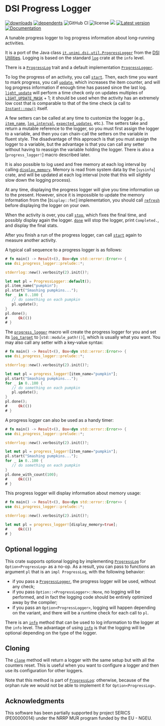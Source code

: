 # DSI Progress Logger

[![downloads](https://img.shields.io/crates/d/dsi-progress-logger)](https://crates.io/crates/dsi-progress-logger)
[![dependents](https://img.shields.io/librariesio/dependents/cargo/dsi-progress-logger)](https://crates.io/crates/dsi-progress-logger/reverse_dependencies)
![GitHub CI](https://github.com/vigna/dsi-progress-logger-rs/actions/workflows/rust.yml/badge.svg)
![license](https://img.shields.io/crates/l/dsi-progress-logger)
[![](https://tokei.rs/b1/github/vigna/dsi-progress-logger-rs?type=Rust,Python)](https://github.com/vigna/dsi-progress-logger-rs)
[![Latest version](https://img.shields.io/crates/v/dsi-progress-logger.svg)](https://crates.io/crates/dsi-progress-logger)
[![Documentation](https://docs.rs/dsi-progress-logger/badge.svg)](https://docs.rs/dsi-progress-logger)

A tunable progress logger to log progress information about long-running activities.

It is a port of the Java class [`it.unimi.dsi.util.ProgressLogger`] from the
[DSI Utilities]. Logging is based on the standard [`log`] crate at the `info`
level.

There is a [`ProgressLog`] trait and a default implementation
[`ProgressLogger`].

To log the progress of an activity, you call [`start`]. Then, each time you want
to mark progress, you call [`update`], which increases the item counter, and
will log progress information if enough time has passed since the last log.
[`light_update`] will perform a time check only on updates multiples of
[`LIGHT_UPDATE_MASK`] + 1; it  should be used when the activity has an extremely
low cost that is comparable to that of the time check (a call to
[`Instant::now()`] itself.

A few setters can be called at any time to customize the logger (e.g.,
[`item_name`], [`log_interval`], [`expected_updates`], etc.). The setters take
and return a mutable reference to the logger, so you must first assign the
logger to a variable, and then you can chain-call the setters on the variable in
fluent style. The disadvantage of this approach is that you must assign the
logger to a variable, but the advantage is that you can call any setter without
having to reassign the variable holding the logger. There is also a
[`progress_logger!`] macro described later.

It is also possible to log used and free memory at each log interval by calling
[`display_memory`]. Memory is read from system data by the [`sysinfo`] crate,
and will be updated at each log interval (note that this will slightly slow down
the logging process).

At any time, displaying the progress logger will give you time information up to
the present. However,  since it is impossible to update the memory information
from the [`Display::fmt`] implementation, you should call [`refresh`] before
displaying the logger on your own.

When the activity is over, you call [`stop`], which fixes the final time, and
possibly display again the logger. [`done`] will stop the logger, print
`Completed.`, and display the final stats.

After you finish a run of the progress logger, can call [`start`] again to
measure another activity.

A typical call sequence to a progress logger is as follows:

```rust
# fn main() -> Result<(), Box<dyn std::error::Error>> {
use dsi_progress_logger::prelude::*;

stderrlog::new().verbosity(2).init()?;

let mut pl = ProgressLogger::default();
pl.item_name("pumpkin");
pl.start("Smashing pumpkins...");
for _ in 0..100 {
   // do something on each pumpkin
   pl.update();
}
pl.done();
#     Ok(())
# }
```

The [`progress_logger`] macro will create the progress logger for you and set
its [`log_target`] to [`std::module_path!()`], which is usually what you want.
You may also call any setter with a key-value syntax:

```rust
# fn main() -> Result<(), Box<dyn std::error::Error>> {
use dsi_progress_logger::prelude::*;

stderrlog::new().verbosity(2).init()?;

let mut pl = progress_logger![item_name="pumpkin"];
pl.start("Smashing pumpkins...");
for _ in 0..100 {
   // do something on each pumpkin
   pl.update();
}
pl.done();
#     Ok(())
# }
```

A progress logger can also be used as a handy timer:

```rust
# fn main() -> Result<(), Box<dyn std::error::Error>> {
use dsi_progress_logger::prelude::*;

stderrlog::new().verbosity(2).init()?;

let mut pl = progress_logger![item_name="pumpkin"];
pl.start("Smashing pumpkins...");
for _ in 0..100 {
   // do something on each pumpkin
}
pl.done_with_count(100);
#     Ok(())
# }
```

This progress logger will display information about  memory usage:

```rust
# fn main() -> Result<(), Box<dyn std::error::Error>> {
use dsi_progress_logger::prelude::*;

stderrlog::new().verbosity(2).init()?;

let mut pl = progress_logger![display_memory=true];
#     Ok(())
# }
```

## Optional logging

This crate supports optional logging by implementing [`ProgressLog`] for `Option<ProgressLog>` as a no-op.
As a result, you can pass to functions an argument `pl` that is an `impl ProgressLog`, with the following behavior:

- if you pass a [`ProgressLogger`], the progress logger will be used, without any check;
- if you pass `Option::<ProgressLogger>::None`, no logging will be performed, and in fact the logging
  code should be entirely optimized away by the compiler;
- if you pass an `Option<ProgressLogger>`, logging will happen depending on the variant, and there
  will be a runtime check for each call to `pl`.

There is an [`info`] method that can be used to log information to the logger
at the `info` level.
The advantage of using [`info`] is that the
logging will be optional depending on the type of the logger.

## Cloning

The [`clone`] method will return a logger with the same setup but with all the counters reset.
This is useful when you want to configure a logger and then use its configuration for other loggers.

Note that this method is part of [`ProgressLog`]: otherwise, because of the orphan rule
we would not be able to implement it for `Option<ProgressLog>`.

## Acknowledgments

This software has been partially supported by project SERICS (PE00000014) under
the NRRP MUR program funded by the EU - NGEU.

[`ProgressLog`]: https://docs.rs/dsi-progress-logger/latest/dsi_progress_logger/trait.ProgressLog.html
[`ProgressLogger`]: https://docs.rs/dsi-progress-logger/latest/dsi_progress_logger/struct.ProgressLogger.html
[`start`]: https://docs.rs/dsi-progress-logger/latest/dsi_progress_logger/trait.ProgressLog.html#tymethod.start
[`item_name`]: https://docs.rs/dsi-progress-logger/latest/dsi_progress_logger/trait.ProgressLog.html#tymethod.item_name
[`log_interval`]: https://docs.rs/dsi-progress-logger/latest/dsi_progress_logger/trait.ProgressLog.html#tymethod.log_interval
[`expected_updates`]: https://docs.rs/dsi-progress-logger/latest/dsi_progress_logger/trait.ProgressLog.html#tymethod.expected_updates
[`refresh`]: https://docs.rs/dsi-progress-logger/latest/dsi_progress_logger/trait.ProgressLog.html#tymethod.refresh
[`stop`]: https://docs.rs/dsi-progress-logger/latest/dsi_progress_logger/trait.ProgressLog.html#tymethod.stop
[`done`]: https://docs.rs/dsi-progress-logger/latest/dsi_progress_logger/trait.ProgressLog.html#tymethod.done
[`info`]: https://docs.rs/dsi-progress-logger/latest/dsi_progress_logger/trait.ProgressLog.html#tymethod.info
[`clone`]: https://docs.rs/dsi-progress-logger/latest/dsi_progress_logger/trait.ProgressLog.html#tymethod.clone
[`display_memory`]: https://docs.rs/dsi-progress-logger/latest/dsi_progress_logger/trait.ProgressLog.html#tymethod.display_memory
[`update`]: https://docs.rs/dsi-progress-logger/latest/dsi_progress_logger/trait.ProgressLog.html#tymethod.light_update
[`light_update`]: https://docs.rs/dsi-progress-logger/latest/dsi_progress_logger/trait.ProgressLog.html#tymethod.light_update
[`LIGHT_UPDATE_MASK`]: https://docs.rs/dsi-progress-logger/latest/dsi_progress_logger/struct.ProgressLogger.html#associatedconstant.LIGHT_UPDATE_MASK
[`it.unimi.dsi.util.ProgressLogger`]: https://dsiutils.di.unimi.it/docs/it/unimi/dsi/logging/ProgressLogger.html
[DSI Utilities]: https://dsiutils.di.unimi.it/
[`log`]: https://docs.rs/log
[`Instant::now()`]: https://doc.rust-lang.org/std/time/struct.Instant.html#method.now
[`progress_logger`]: https://doc.rust-lang.org/std/time/struct.Instant.html#method.now
[`log_target`]: <https://docs.rs/dsi-progress-logger/latest/dsi_progress_logger/trait.ProgressLog.html#tymethod.log_target>
